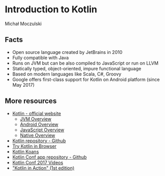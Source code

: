 # Introduction to Kotlin
Michał Moczulski

## Facts
* Open source language created by JetBrains in 2010
* Fully compatible with Java 
* Runs on JVM but can be also compiled to JavaScript or run on LLVM
* Statically typed, object-oriented, impure functional language
* Based on modern languages like Scala, C#, Groovy
* Google offers first-class support for Kotlin on Android platform (since May 2017)

## More resources
* [Kotlin - official website](https://kotlinlang.org/)
    * [JVM Overview](https://kotlinlang.org/docs/reference/server-overview.html)
    * [Android Overview](https://kotlinlang.org/docs/reference/android-overview.html)
    * [JavaScript Overview](https://kotlinlang.org/docs/reference/js-overview.html)
    * [Native Overview](https://kotlinlang.org/docs/reference/native-overview.html)
* [Kotlin repository - Github](https://github.com/JetBrains/kotlin)
* [Try Kotlin in Browser](https://try.kotlinlang.org/) 
* [Kotlin Koans](https://github.com/Kotlin/kotlin-koans)
* [Kotlin Conf app repository - Github](https://github.com/JetBrains/kotlinconf-app) 
* [Kotlin Conf 2017 Videos](https://www.youtube.com/watch?v=spFtUgL32yA&list=PLQ176FUIyIUY6UK1cgVsbdPYA3X5WLam5) 
* ["Kotlin in Action" (1st edition)](https://www.amazon.com/Kotlin-Action-Dmitry-Jemerov/dp/1617293296)
